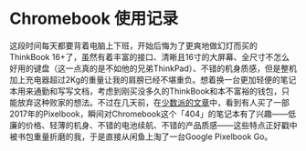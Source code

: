 # Chromebook 使用记录

这段时间每天都要背着电脑上下班，开始后悔为了更爽地做幻灯而买的ThinkBook 16+了，虽然有着丰富的接口、清晰且16寸的大屏幕、全尺寸不怎么好用的键盘（这一点真的是不如他的兄弟ThinkPad）、不错的机身质感，但是整机加上充电器超过2Kg的重量让我的肩膀已经不堪重负。想着换一台更加轻便的笔记本用来通勤和写写文档，考虑到刚买没多久的ThinkBook和本不富裕的钱包，只能放弃这种败家的想法。不过在几天前，在[少数派的文章](https://sspai.com/post/80882)中，看到有人买了一部2017年的Pixelbook，瞬间对Chromebook这个「404」的笔记本有了兴趣——低廉的价格、轻薄的机身、不错的电池续航、不错的产品质感——这些特点正好戳中被书包重量折磨的我，于是直接从闲鱼上淘了一台Google Pixelbook Go。